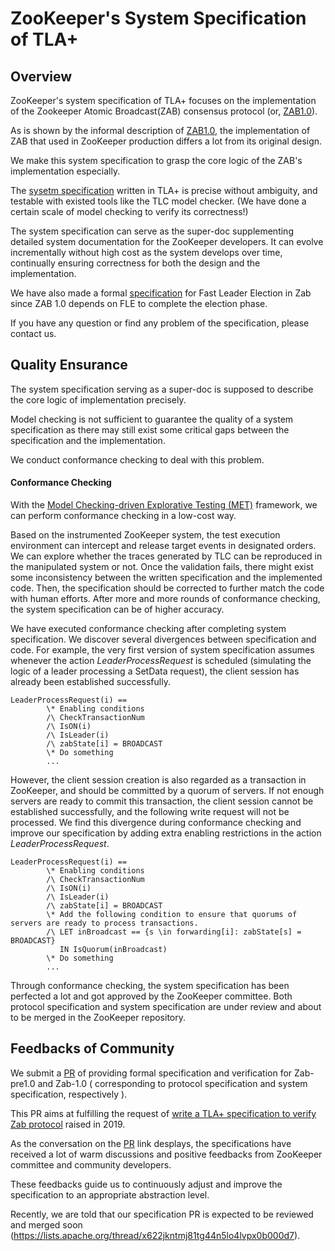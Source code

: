 # ZooKeeper's System Specification of TLA+

## Overview

ZooKeeper's system specification of TLA+ focuses on the implementation of the Zookeeper Atomic Broadcast(ZAB) consensus protocol (or, [ZAB1.0](https://cwiki.apache.org/confluence/display/ZOOKEEPER/Zab1.0)). 

As is shown by the informal description of [ZAB1.0](https://cwiki.apache.org/confluence/display/ZOOKEEPER/Zab1.0), the implementation of ZAB that used in ZooKeeper production differs a lot from its original design.

We make this system specification to grasp the core logic of the ZAB's implementation especially. 

The [sysetm specification](ZabWithFLEAndSYNC.tla) written in TLA+ is precise without ambiguity, and testable with existed tools like the TLC model checker. (We have done a certain scale of model checking to verify its correctness!) 

The system specification can serve as the super-doc supplementing detailed system documentation for the ZooKeeper developers. It can evolve incrementally without high cost as the system develops over time, continually ensuring correctness for both the design and the implementation.

We have also made a formal [specification](FastLeaderElection.tla) for Fast Leader Election in Zab since ZAB 1.0 depends on FLE to complete the election phase.

If you have any question or find any problem of the specification, please contact us.



## Quality Ensurance

The system specification serving as a super-doc is supposed to describe the core logic of implementation precisely.

Model checking is not sufficient to guarantee the quality of a system specification as there may still exist some critical gaps between the specification and the implementation.

We conduct conformance checking to deal with this problem. 



#### Conformance Checking

With the [Model Checking-driven Explorative Testing (MET)](https://github.com/Lingzhi-Ouyang/MET) framework, we can perform conformance checking in a low-cost way. 

Based on the instrumented ZooKeeper system, the test execution environment can intercept and release target events in designated orders. We can explore whether the traces generated by TLC can be reproduced in the manipulated system or not. Once the validation fails, there might exist some inconsistency between the written specification and the implemented code. Then, the specification should be corrected to further match the code with human efforts. After more and more rounds of conformance checking, the system specification can be of higher accuracy.

We have executed conformance checking after completing system specification. We discover several divergences between specification and code. For example, the very first version of system specification assumes whenever the action *LeaderProcessRequest* is scheduled (simulating the logic of a leader processing a SetData request), the client session has already been established successfully. 

```TLA+
LeaderProcessRequest(i) == 
        \* Enabling conditions
        /\ CheckTransactionNum 
        /\ IsON(i)
        /\ IsLeader(i)
        /\ zabState[i] = BROADCAST
        \* Do something
        ... 
```

However, the client session creation is also regarded as a transaction in ZooKeeper, and should be committed by a quorum of servers. If not enough servers are ready to commit this transaction, the client session cannot be established successfully, and the following write request will not be processed. We find this divergence during conformance checking and improve our specification by adding extra enabling restrictions in the action *LeaderProcessRequest*. 

```TLA+
LeaderProcessRequest(i) == 
        \* Enabling conditions
        /\ CheckTransactionNum 
        /\ IsON(i)
        /\ IsLeader(i)
        /\ zabState[i] = BROADCAST
        \* Add the following condition to ensure that quorums of servers are ready to process transactions.
        /\ LET inBroadcast == {s \in forwarding[i]: zabState[s] = BROADCAST}
           IN IsQuorum(inBroadcast)
        \* Do something
        ...
```

Through conformance checking, the system specification has been perfected a lot and got approved by the ZooKeeper committee. Both protocol specification and system specification are under review and about to be merged in the ZooKeeper repository.



## Feedbacks of Community

We submit a [PR](https://github.com/apache/zookeeper/pull/1690) of providing formal specification and verification for Zab-pre1.0 and Zab-1.0 ( corresponding to protocol specification and system specification, respectively ).

This PR aims at fulfilling the request of [write a TLA+ specification to verify Zab protocol](https://issues.apache.org/jira/browse/ZOOKEEPER-3615) raised in 2019.

As the conversation on the [PR](https://github.com/apache/zookeeper/pull/1690) link desplays, the specifications have received a lot of warm discussions and positive feedbacks from ZooKeeper committee and community developers. 

These feedbacks guide us to continuously adjust and improve the specification to an appropriate abstraction level. 

Recently, we are told that our specification PR is expected to be reviewed and merged soon (https://lists.apache.org/thread/x622jkntmj81tg44n5lo4lvpx0b000d7). 

